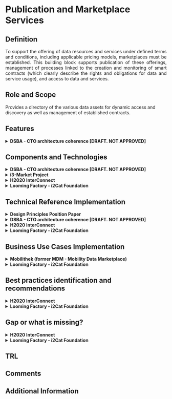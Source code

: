 # Publication and Marketplace Services
## Definition
<div align="justify">To support the offering of data resources and services under defined terms and conditions, including applicable pricing models, marketplaces must be established. This building block supports publication of these offerings, management of processes linked to the creation and monitoring of smart contracts (which clearly describe the rights and obligations for data and service usage), and access to data and services. </div> 

## Role and Scope
<div allign="justify">Provides a directory of the various data assets for dynamic access and discovery as well as management of established contracts.</div>

## Features 
<details>
  <summary><strong>DSBA - CTO architecture coherence [DRAFT. NOT APPROVED]</strong></summary>
  
- Publication and Query
- Standard information model and supporting APIs for the implementation of data marketplace services
- Backend components implementing marketplace services
- Data Catalogue / Publication functions to publish data resources which can be found via metadata and are connected with marketplace
- (Portal) Public marketplace human readable information and marketing things, landing page,...

</details>
  
## Components and Technologies
<details>
  <summary><strong>DSBA - CTO architecture coherence [DRAFT. NOT APPROVED]</strong></summary>
  
- FIWARE: 
  - [TM Forum APIs specifications](https://projects.tmforum.org/wiki/display/API/Open+API+Table)
  - [FIWARE Business API Ecosystem (BAE) Marketplace components](https://github.com/FIWARE-TMForum/Business-API-Ecosystem)
  - [CKAN with extensions](https://fiware-ckan-extensions.readthedocs.io/en/latest/) to connect with BAE Marketplace functions
  - Idra extensions planned to be developed during 2022
- GAIA-X: Registry/Catalog
- IDSA: Component IDS Meta Data Broker
  
</details>

<details>
  <summary><strong>i3-Market Project</strong></summary>
  
- DSA/DPA Smart Contract
</details>

<details>
  <summary><strong>H2020 InterConnect</strong></summary>
  
- <div align="justify">In the InterConnect Semantic Interoperability Framework (SIF) we build a custom marketplace web application to cater for our needs. It provides a repository of interoperable services in which users (other service owners) can use to navigate and interface with. Onboarding and acquiring access to the resources is also done via this marketplace.</div>
</details>


<details>
  <summary><strong>Looming Factory - i2Cat Foundation</strong></summary>
  
- <div align="justify">For this App Store, we extended the Open Source project available on the IDSA Git Hub repository. We instantiated an App Store using containerization technologies (Docker) and implemented it with Java and Spring Boot. We also extended the App Store with a user-friendly frontend using React.</div>

</details>

## Technical Reference Implementation
<details>
  <summary><strong>Design Principles Position Paper</strong></summary>
  
<div align="justify">A data space user queries the data resources publication platform on specific data assets (e.g. based on content, theme, industry, etc.). Upon selecting the dataset she/he wants to access, she/he receives a link (e.g. an URL) to the dataset chosen.</div>
  
</details>

<details>
  <summary><strong>DSBA - CTO architecture coherence [DRAFT. NOT APPROVED]</strong></summary>
  Simplified version of model specified by TM Forum:
  
  <img src="images/Marketservices_TM_Forum_APIs.png" width="640" align="center"></br>
</details>

<details>
  <summary><strong>H2020 InterConnect</strong></summary>
  
  <div align="justify">Since this is custom tool, we applied interConnect's reference architecture, providing a tool for the owners of a digital service to engage with the ecosystem and through their first interaction with the SIF, understand how make their services interoperable.</div>
</details>

<details>
  <summary><strong>Looming Factory - i2Cat Foundation</strong></summary>
  
<div align="justify">The App Store is based on the IDS-RAM 3.0 and its Open Source implementations.</div>

</details>


## Business Use Cases Implementation
<details>
  <summary><strong>Mobilithek (former MDM - Mobility Data Marketplace)</strong></summary>
  
<div align="justify">Traffic and mobility data are becoming the raw material for multimodality, automated and connected driving, and other future solutions. <a href="https://www.mdm-portal.de/?lang=en">MDM</a> offers suppliers and users of mobility to share, search and subscribe to traffic-relevant online data (traffic flows, traffic jams, road works, mobility options, parking facilities and more). The MDM is continuously working to make as much mobility data as possible accessible, across different means of transport, network elements and actors.</div>
 
</details>

<details>
  <summary><strong>Looming Factory - i2Cat Foundation</strong></summary>
  
<div align="justify">The use case behind the App Store is offering specialized third-parties the possibility to publish Data Analysis and AI applications that can be reutilized by multiple interested users, specifically in the Industry 4.0 sector. During the life of the project, 2 - 3 applications will be implemented and made available in the App Store to be used by the industrial partner of the project.</div>

</details>

## Best practices identification and recommendations

<details>
  <summary><strong>H2020 InterConnect</strong></summary>
  
  - We relied in the SPPs devices within interconnect, detailed in the [Identity Management file](./identity_management.md).
</details>

<details>
  <summary><strong>Looming Factory - i2Cat Foundation</strong></summary>
  
- <div align="justify">The harmonization of the technical requirements to deploy Data Apps between an App Store and the corresponding Connectors is crucial.</div>

</details>

## Gap or what is missing?

<details>
  <summary><strong>H2020 InterConnect</strong></summary>
  
  - The Data usage account building block should enforce the rewards for data owners and an expedite approach for cross-domain, implying interactions with multiple data-spaces and particularly when using distinct reference implementations of the components.
</details>

<details>
  <summary><strong>Looming Factory - i2Cat Foundation</strong></summary>
  
- <div align="justify">The certification and validation process of the Apps before being published in the App Store is an ongoing topic. More automatic checks can be added to the App Store to filter out malicious Apps, as well as an optional manual certification process to guarantee the correct functioning of the app.</div>
- <div align="justify">The App Store still seems to not be easily accessible by non-technical users, considering the necessary steps that need to be done to download, negotiaite and deploy a Data App in a Connector. This process can be made easier by expanding the App Store's UI to allow for more complete actions by the interested users.</div>

</details>

## TRL

## Comments

## Additional Information
